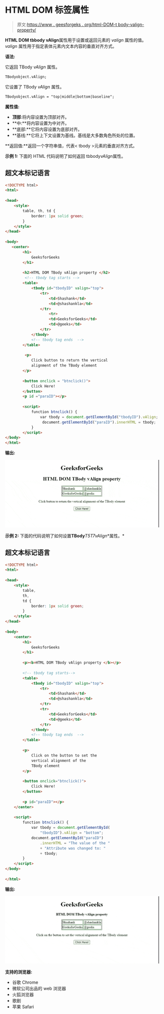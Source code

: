 # HTML DOM 标签属性

> 原文:[https://www . geesforgeks . org/html-DOM-t body-valign-property/](https://www.geeksforgeeks.org/html-dom-tbody-valign-property/)

**HTML DOM tbbody vAlign**属性用于设置或返回[<tbbody>](https://www.geeksforgeeks.org/html-tbody-tag/)元素的 *valign* 属性的值。 *valign* 属性用于指定表体元素内文本内容的垂直对齐方式。

**语法:**

它返回 TBody *vAlign* 属性。

```html
TBodyobject.vAlign;
```

它设置了 TBody *vAlign* 属性。

```html
TBodyobject.vAlign = "top|middle|bottom|baseline";
```

**属性值:**

*   **顶部**:将内容设置为顶部对齐。
*   **中:**将内容设置为中对齐。
*   **底部:**它将内容设置为底部对齐。
*   **基线:**它将上下文设置为基线。基线是大多数角色所处的位置。

**返回值:**返回一个字符串值，代表< tbody >元素的垂直对齐方式。

**示例 1:** 下面的 HTML 代码说明了如何返回 tbbody*vAlign*属性。

## 超文本标记语言

```html
<!DOCTYPE html>
<html>

<head>
    <style>
        table, th, td {
            border: 1px solid green;
        }
    </style>
</head>

<body>
   <center>
        <h1>
            GeeksforGeeks
        </h1>

        <h2>HTML DOM TBody vAlign property </h2>
         <!-- tbody tag starts -->
        <table>
            <tbody id="tbodyID" valign="top">
                <tr>
                    <td>Shashank</td>
                    <td>@shashankla</td>
                </tr>
                    <tr>
                    <td>GeeksforGeeks</td>
                    <td>@geeks</td>
                </tr>
            </tbody>
            <!-- tbody tag ends  -->             
        </table>

         <p>
            Click button to return the vertical 
            alignment of the TBody element
        </p>

        <button onclick = "btnclick()">
            Click Here!
        </button> 
        <p id ="paraID"></p>

        <script>
            function btnclick() {
                var tbody = document.getElementById("tbodyID").vAlign;
                 document.getElementById("paraID").innerHTML = tbody;
            }
        </script>
</body>
</html>
```

**输出:**

![HTML DOM TBody vAlign Property](img/cd0bbbe30e92128c78937443ab632af9.png)

**示例 2:** 下面的代码说明了如何设置**TBody***T5T7**vAlign**属性。*

## 超文本标记语言

```html
<!DOCTYPE html>
<html>

<head>
    <style>
        table,
        th,
        td {
            border: 1px solid green;
        }
    </style>
</head>

<body>
    <center>
        <h1>
            GeeksforGeeks
        </h1>

        <p><b>HTML DOM TBody vAlign property </b></p>

        <!-- tbody tag starts-->
        <table>
            <tbody id="tbodyID" valign="top">
                <tr>
                    <td>Shashank</td>
                    <td>@shashankla</td>
                </tr>
                <tr>
                    <td>GeeksforGeeks</td>
                    <td>@geeks</td>
                </tr>
            </tbody>
            <!-- tbody tag ends  -->
        </table>

        <p>
            Click on the button to set the
            vertical alignment of the 
            TBody element
        </p>

        <button onclick="btnclick()">
            Click Here!
        </button>

        <p id="paraID"></p>
    </center>

    <script>
        function btnclick() {
            var tbody = document.getElementById(
                "tbodyID").vAlign = "bottom";
            document.getElementById("paraID")
                .innerHTML = "The value of the "
                + "Attribute was changed to: " 
                + tbody;
        }
    </script>
</body>

</html>
```

**输出:**

![HTML DOM TBody vAlign Property](img/ce3e64b7200b23aff2dc8d8af7aadef4.png)

**支持的浏览器:**

*   谷歌 Chrome
*   微软公司出品的 web 浏览器
*   火狐浏览器
*   歌剧
*   苹果 Safari